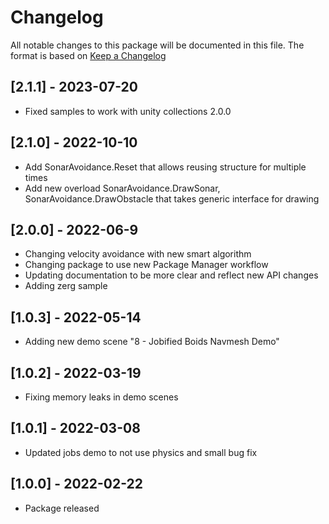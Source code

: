 # Changelog
All notable changes to this package will be documented in this file. The format is based on [Keep a Changelog](http://keepachangelog.com/en/1.0.0/)

## [2.1.1] - 2023-07-20
- Fixed samples to work with unity collections 2.0.0

## [2.1.0] - 2022-10-10
- Add SonarAvoidance.Reset that allows reusing structure for multiple times
- Add new overload SonarAvoidance.DrawSonar, SonarAvoidance.DrawObstacle that takes generic interface for drawing

## [2.0.0] - 2022-06-9
- Changing velocity avoidance with new smart algorithm
- Changing package to use new Package Manager workflow
- Updating documentation to be more clear and reflect new API changes
- Adding zerg sample

## [1.0.3] - 2022-05-14
- Adding new demo scene "8 - Jobified Boids Navmesh Demo"

## [1.0.2] - 2022-03-19
- Fixing memory leaks in demo scenes

## [1.0.1] - 2022-03-08
- Updated jobs demo to not use physics and small bug fix

## [1.0.0] - 2022-02-22
- Package released